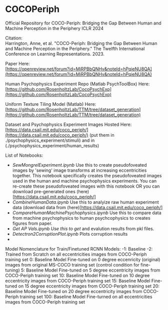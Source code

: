 # COCOPeriph
Official Repository for COCO-Periph: Bridging the Gap Between Human and Machine Perception in the Periphery ICLR 2024

Citation:  
Harrington, Anne, et al. "COCO-Periph: Bridging the Gap Between Human and Machine Perception in the Periphery." The Twelfth International Conference on Learning Representations. 2023.

Paper Here:  
[https://openreview.net/forum?id=MiRPBbQNHv&noteId=hPqieNU8QA](https://openreview.net/forum?id=MiRPBbQNHv&noteId=hPqieNU8QA)

Human Psychophysics Experiment Repo (Matlab PsychToolBox) Here:
[https://github.com/RosenholtzLab/CocoPsychExp](https://github.com/RosenholtzLab/CocoPsychExp)

Uniform Texture Tiling Model (Matlab) Here:
[https://github.com/RosenholtzLab/TTM/tree/dataset_generation](https://github.com/RosenholtzLab/TTM/tree/dataset_generation)

Dataset and Psychophysics Experiment Images Hosted Here:
[https://data.csail.mit.edu/coco_periph/](https://data.csail.mit.edu/coco_periph/) (put them in ./psychophysics_experiment/stimuli) and in (./psychophysics_experiment/human_results)

List of Notebooks:
- *SewMongrelExperiment.ipynb*  Use this to create pseudofoveated images by 'sewing' image transforms at increasing eccentricities together. This notebook specifically creates the pseudofoveated images used in the human and machine psychophysics experiments. You can re-create these pseudofoveated images with this notebook OR you can download pre-generated ones (here)[https://data.csail.mit.edu/coco_periph/]
- *CombineHumanData.ipynb* Use this to analyize raw human experiment data (download data from (here)[https://data.csail.mit.edu/coco_periph/]
- *CompareHumanMachinePsychophysics.ipynb* Use this to compare data from machine psychophysics to human psychcophysics to creates figures from paper.
- *Get AP Vals.ipynb Use this to get* and evalution results from pkl files.
- *Detectron2CorruptionPlot.ipynb* Plots corruption results
- 

Model Nomenclature for Train/Finetuned RCNN Models:
-1: Baseline
-2: Trained from Scratch on all eccentricities images from COCO-Periph training set
0: Baseline Model Fine-tuned on 0 degree eccenricity (original) images from original MS-COCO training set (control condition for fine-tuning)
5:  Baseline Model Fine-tuned on 5 degree eccentricity images from COCO-Periph training set
10:  Baseline Model Fine-tuned on 10 degree eccentricity images from COCO-Periph training set
15:  Baseline Model Fine-tuned on 15 degree eccentricity images from COCO-Periph training set
20:  Baseline Model Fine-tuned on 20 degree eccentricity images from COCO-Periph training set
100: Baseline Model Fine-turned on all eccentricities images from COCO-Periph training set




